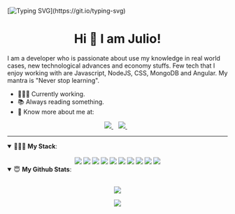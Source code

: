 [![Typing SVG](https://readme-typing-svg.demolab.com?font=Fuzzy+Bubbles&size=24&duration=3000&pause=1000&color=004687&center=true&vCenter=true&width=435&lines=Say+Hello+to+my+litle+friend!)](https://git.io/typing-svg)
<h1 align='center'>
 Hi 👋 I am Julio!
</h1>

I am a developer who is passionate about use my knowledge in real world cases, new technological advances and economy stuffs. Few tech that I enjoy working with are Javascript, NodeJS, CSS, MongoDB and Angular. My mantra is "Never stop learning".
- 👨🏽‍💻 Currently working.
- 📚 Always reading something.
- 👨 Know more about me at:

<p align='center'>
  
  <a href="https://www.linkedin.com/in/julio-cid-beroiza/">
    <img src="https://img.shields.io/badge/linkedin-%230077B5.svg?&style=for-the-badge&logo=linkedin&logoColor=white" />
  </a>&nbsp;&nbsp;
  <a href="https://www.instagram.com/the.web.guy/">
    <img src="https://img.shields.io/badge/instagram-%23E4405F.svg?&style=for-the-badge&logo=instagram&logoColor=white" />        
  </a>&nbsp;&nbsp;
  
</p>

---

<details open>
 <summary> 👨🏽‍💻 <b>My Stack</b>: </summary>
 <div align='center' padding='0 30px'><br>
  <img src="https://img.shields.io/badge/Angular-DD0031?style=for-the-badge&logo=angular&logoColor=white" />
  <img src="https://img.shields.io/badge/JavaScript-323330?style=for-the-badge&logo=javascript&logoColor=F7DF1E" />
  <img src="https://img.shields.io/badge/CSS3-1572B6?style=for-the-badge&logo=css3&logoColor=white" />
  <img src="https://img.shields.io/badge/HTML5-E34F26?style=for-the-badge&logo=html5&logoColor=white" />
  <img src="https://img.shields.io/badge/Sourcetree-0052CC?style=for-the-badge&logo=Sourcetree&logoColor=white" />
  <img src="https://img.shields.io/badge/Bitbucket-0747a6?style=for-the-badge&logo=bitbucket&logoColor=white" />
  <img src="https://img.shields.io/badge/GitHub-100000?style=for-the-badge&logo=github&logoColor=white" />
  <img src="https://img.shields.io/badge/Node.js-339933?style=for-the-badge&logo=nodedotjs&logoColor=white" />
  <img src="https://img.shields.io/badge/Express.js-000000?style=for-the-badge&logo=express&logoColor=white" />
  <img src="https://img.shields.io/badge/MongoDB-4EA94B?style=for-the-badge&logo=mongodb&logoColor=white" />
 </div>
</details>

<details open>
 <summary> 😇 <b>My Github Stats</b>: </summary>
 <br>
 <p align = "center">
   <img src = "https://github-readme-stats.vercel.app/api?username=julius-cell&show_icons=true&theme=tokyonight&line_height=27">
 </p>
  <p align = "center">
   <img src = "https://github-readme-stats.vercel.app/api/top-langs/?username=julius-cell&hide=css,java,html&theme=tokyonight">
 </p>
</details>
